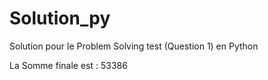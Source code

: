 # Solution_py

Solution pour le Problem Solving test (Question 1) en Python

La Somme finale est : 53386